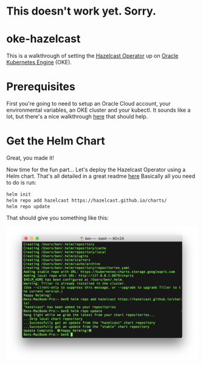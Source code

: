 # This doesn't work yet.  Sorry.

# oke-hazelcast
This is a walkthrough of setting the [Hazelcast Operator](https://github.com/hazelcast/charts) up on [Oracle Kubernetes Engine](https://cloud.oracle.com/containers/kubernetes-engine) (OKE).

# Prerequisites
First you're going to need to setup an Oracle Cloud account, your environmental variables, an OKE cluster and your kubectl.  It sounds like a lot, but there's a nice walkthrough [here](https://github.com/cloud-partners/oke-how-to) that should help.

# Get the Helm Chart
Great, you made it!

Now time for the fun part...  Let's deploy the Hazelcast Operator using a Helm chart.  That's all detailed in a great readme [here](https://github.com/hazelcast/charts) Basically all you need to do is run:

    helm init
    helm repo add hazelcast https://hazelcast.github.io/charts/
    helm repo update

That should give you something like this:

![](./images/01%20-%20helm.png)
